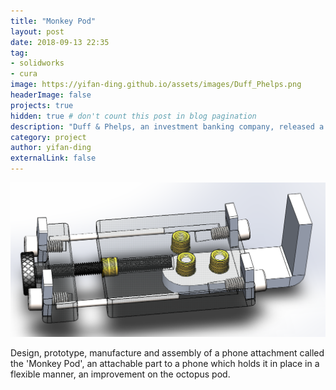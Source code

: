 ```yaml
---
title: "Monkey Pod"
layout: post
date: 2018-09-13 22:35
tag: 
- solidworks
- cura
image: https://yifan-ding.github.io/assets/images/Duff_Phelps.png
headerImage: false
projects: true
hidden: true # don't count this post in blog pagination
description: "Duff & Phelps, an investment banking company, released a challenge project to valuate a fair price for a broadcasting company with a strong take-to-market strategy post-conception. Project specs can be found [here] (https://yifan-ding.github.io/assets/Duff_Phelps.pdf)."
category: project
author: yifan-ding
externalLink: false
---
```


![Monkey](../assets/images/monkeypod.png)

Design, prototype, manufacture and assembly of a phone attachment called the 'Monkey Pod', an attachable part to a phone which holds it in place in a flexible manner, an improvement on the octopus pod.

